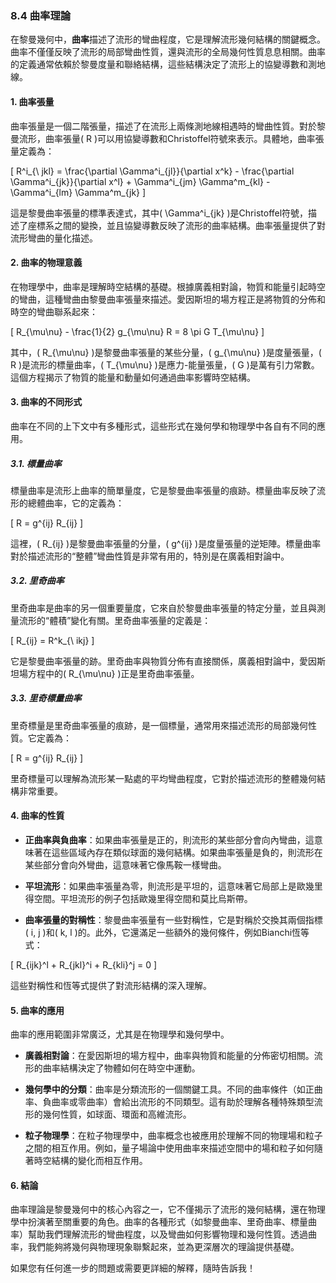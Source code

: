 ### 8.4 曲率理論

在黎曼幾何中，**曲率**描述了流形的彎曲程度，它是理解流形幾何結構的關鍵概念。曲率不僅僅反映了流形的局部彎曲性質，還與流形的全局幾何性質息息相關。曲率的定義通常依賴於黎曼度量和聯絡結構，這些結構決定了流形上的協變導數和測地線。

#### 1. 曲率張量

曲率張量是一個二階張量，描述了在流形上兩條測地線相遇時的彎曲性質。對於黎曼流形，曲率張量\( R \)可以用協變導數和Christoffel符號來表示。具體地，曲率張量定義為：

\[
R^i_{\ jkl} = \frac{\partial \Gamma^i_{jl}}{\partial x^k} - \frac{\partial \Gamma^i_{jk}}{\partial x^l} + \Gamma^i_{jm} \Gamma^m_{kl} - \Gamma^i_{lm} \Gamma^m_{jk}
\]

這是黎曼曲率張量的標準表達式，其中\( \Gamma^i_{jk} \)是Christoffel符號，描述了座標系之間的變換，並且協變導數反映了流形的曲率結構。曲率張量提供了對流形彎曲的量化描述。

#### 2. 曲率的物理意義

在物理學中，曲率是理解時空結構的基礎。根據廣義相對論，物質和能量引起時空的彎曲，這種彎曲由黎曼曲率張量來描述。愛因斯坦的場方程正是將物質的分佈和時空的彎曲聯系起來：

\[
R_{\mu\nu} - \frac{1}{2} g_{\mu\nu} R = 8 \pi G T_{\mu\nu}
\]

其中，\( R_{\mu\nu} \)是黎曼曲率張量的某些分量，\( g_{\mu\nu} \)是度量張量，\( R \)是流形的標量曲率，\( T_{\mu\nu} \)是應力-能量張量，\( G \)是萬有引力常數。這個方程揭示了物質的能量和動量如何通過曲率影響時空結構。

#### 3. 曲率的不同形式

曲率在不同的上下文中有多種形式，這些形式在幾何學和物理學中各自有不同的應用。

##### 3.1. 標量曲率

標量曲率是流形上曲率的簡單量度，它是黎曼曲率張量的痕跡。標量曲率反映了流形的總體曲率，它的定義為：

\[
R = g^{ij} R_{ij}
\]

這裡，\( R_{ij} \)是黎曼曲率張量的分量，\( g^{ij} \)是度量張量的逆矩陣。標量曲率對於描述流形的“整體”彎曲性質是非常有用的，特別是在廣義相對論中。

##### 3.2. 里奇曲率

里奇曲率是曲率的另一個重要量度，它來自於黎曼曲率張量的特定分量，並且與測量流形的“體積”變化有關。里奇曲率張量的定義是：

\[
R_{ij} = R^k_{\ ikj}
\]

它是黎曼曲率張量的跡。里奇曲率與物質分佈有直接關係，廣義相對論中，愛因斯坦場方程中的\( R_{\mu\nu} \)正是里奇曲率張量。

##### 3.3. 里奇標量曲率

里奇標量是里奇曲率張量的痕跡，是一個標量，通常用來描述流形的局部幾何性質。它定義為：

\[
R = g^{ij} R_{ij}
\]

里奇標量可以理解為流形某一點處的平均彎曲程度，它對於描述流形的整體幾何結構非常重要。

#### 4. 曲率的性質

- **正曲率與負曲率**：如果曲率張量是正的，則流形的某些部分會向內彎曲，這意味著在這些區域內存在類似球面的幾何結構。如果曲率張量是負的，則流形在某些部分會向外彎曲，這意味著它像馬鞍一樣彎曲。
  
- **平坦流形**：如果曲率張量為零，則流形是平坦的，這意味著它局部上是歐幾里得空間。平坦流形的例子包括歐幾里得空間和莫比烏斯帶。

- **曲率張量的對稱性**：黎曼曲率張量有一些對稱性，它是對稱於交換其兩個指標\( i, j \)和\( k, l \)的。此外，它還滿足一些額外的幾何條件，例如Bianchi恆等式：

\[
R_{ijk}^l + R_{jkl}^i + R_{kli}^j = 0
\]

這些對稱性和恆等式提供了對流形結構的深入理解。

#### 5. 曲率的應用

曲率的應用範圍非常廣泛，尤其是在物理學和幾何學中。

- **廣義相對論**：在愛因斯坦的場方程中，曲率與物質和能量的分佈密切相關。流形的曲率結構決定了物體如何在時空中運動。
  
- **幾何學中的分類**：曲率是分類流形的一個關鍵工具。不同的曲率條件（如正曲率、負曲率或零曲率）會給出流形的不同類型。這有助於理解各種特殊類型流形的幾何性質，如球面、環面和高維流形。

- **粒子物理學**：在粒子物理學中，曲率概念也被應用於理解不同的物理場和粒子之間的相互作用。例如，量子場論中使用曲率來描述空間中的場和粒子如何隨著時空結構的變化而相互作用。

#### 6. 結論

曲率理論是黎曼幾何中的核心內容之一，它不僅揭示了流形的幾何結構，還在物理學中扮演著至關重要的角色。曲率的各種形式（如黎曼曲率、里奇曲率、標量曲率）幫助我們理解流形的彎曲程度，以及彎曲如何影響物理和幾何性質。透過曲率，我們能夠將幾何與物理現象聯繫起來，並為更深層次的理論提供基礎。

如果您有任何進一步的問題或需要更詳細的解釋，隨時告訴我！
